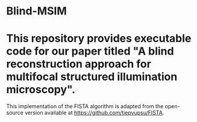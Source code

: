 # Blind-MSIM
# This repository provides executable code for our paper titled "A blind reconstruction approach for multifocal structured illumination microscopy".
This implementation of the FISTA algorithm is adapted from the open-source version available at https://github.com/tiepvupsu/FISTA.

